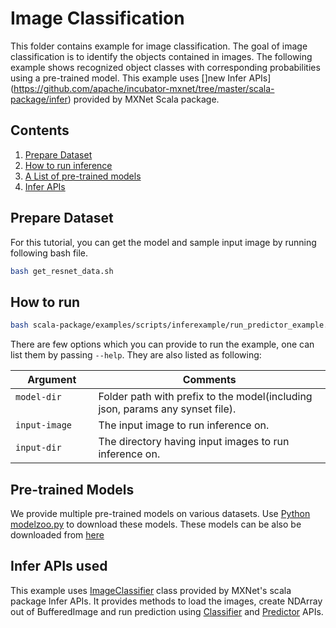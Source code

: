 # Image Classification

This folder contains example for image classification. The goal of image
classification is to identify the objects contained in images. The following
example shows recognized object classes with corresponding probabilities using a pre-trained
model. This example uses []new Infer APIs](https://github.com/apache/incubator-mxnet/tree/master/scala-package/infer)
provided by MXNet Scala package.

## Contents

1. [Prepare Dataset](#basic-usages)
2. [How to run inference](#prepare-datasets)
3. [A List of pre-trained models](#pre-trained-models)
4. [Infer APIs](#infer-apis-used)


## Prepare Dataset

For this tutorial, you can get the model and sample input image by running following bash file.

  ```bash
  bash get_resnet_data.sh
  ```

## How to run

  ```bash
  bash scala-package/examples/scripts/inferexample/run_predictor_example.sh  /resnet/resnet-152  /images/Cat-hd-wallpapers.jpg  /images/
  ```

There are few options which you can provide to run the example, one can list them by passing `--help`.
They are also listed as following:

| Argument                      | Comments                                 |
| ----------------------------- | ---------------------------------------- |
| `model-dir`                   | Folder path with prefix to the model(including json, params any synset file). |
| `input-image`                 | The input image to run inference on. |
| `input-dir`                   | The directory having input images to run inference on. |


## Pre-trained Models

We provide multiple pre-trained models on various datasets. Use
[Python modelzoo.py](https://github.com/dmlc/mxnet/blob/master/example/image-classification/common/modelzoo.py)
to download these models. These models can be also be downloaded from [here](http://data.mxnet.io/models/imagenet/)

## Infer APIs used

This example uses [ImageClassifier](https://github.com/apache/incubator-mxnet/blob/master/scala-package/infer/src/main/scala/ml/dmlc/mxnet/infer/ImageClassifier.scala)
class provided by MXNet's scala package Infer APIs.
It provides methods to load the images, create NDArray out of BufferedImage and run prediction
using [Classifier](https://github.com/apache/incubator-mxnet/blob/master/scala-package/infer/src/main/scala/ml/dmlc/mxnet/infer/Classifier.scala)
and [Predictor](https://github.com/apache/incubator-mxnet/blob/master/scala-package/infer/src/main/scala/ml/dmlc/mxnet/infer/Predictor.scala) APIs.

